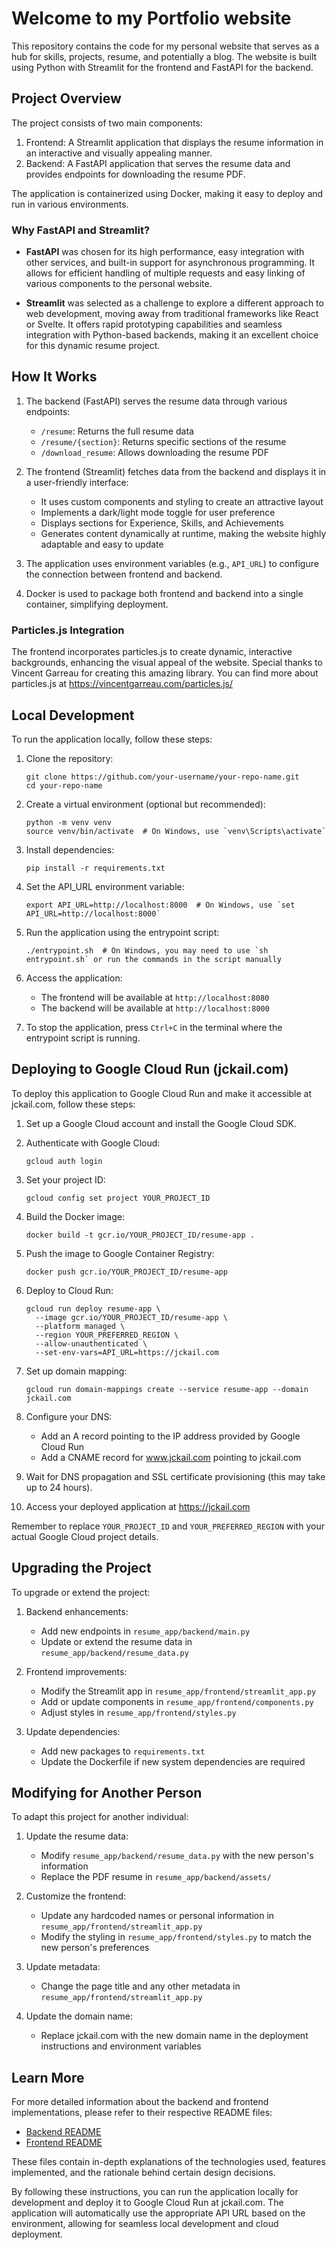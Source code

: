# Welcome to my Portfolio website

This repository contains the code for my personal website that serves as a hub for skills, projects, resume, and potentially a blog. The website is built using Python with Streamlit for the frontend and FastAPI for the backend.

## Project Overview

The project consists of two main components:

1. Frontend: A Streamlit application that displays the resume information in an interactive and visually appealing manner.
2. Backend: A FastAPI application that serves the resume data and provides endpoints for downloading the resume PDF.

The application is containerized using Docker, making it easy to deploy and run in various environments.

### Why FastAPI and Streamlit?

- **FastAPI** was chosen for its high performance, easy integration with other services, and built-in support for asynchronous programming. It allows for efficient handling of multiple requests and easy linking of various components to the personal website.

- **Streamlit** was selected as a challenge to explore a different approach to web development, moving away from traditional frameworks like React or Svelte. It offers rapid prototyping capabilities and seamless integration with Python-based backends, making it an excellent choice for this dynamic resume project.

## How It Works

1. The backend (FastAPI) serves the resume data through various endpoints:
   - `/resume`: Returns the full resume data
   - `/resume/{section}`: Returns specific sections of the resume
   - `/download_resume`: Allows downloading the resume PDF

2. The frontend (Streamlit) fetches data from the backend and displays it in a user-friendly interface:
   - It uses custom components and styling to create an attractive layout
   - Implements a dark/light mode toggle for user preference
   - Displays sections for Experience, Skills, and Achievements
   - Generates content dynamically at runtime, making the website highly adaptable and easy to update

3. The application uses environment variables (e.g., `API_URL`) to configure the connection between frontend and backend.

4. Docker is used to package both frontend and backend into a single container, simplifying deployment.

### Particles.js Integration

The frontend incorporates particles.js to create dynamic, interactive backgrounds, enhancing the visual appeal of the website. Special thanks to Vincent Garreau for creating this amazing library. You can find more about particles.js at https://vincentgarreau.com/particles.js/

## Local Development

To run the application locally, follow these steps:

1. Clone the repository:
   ```
   git clone https://github.com/your-username/your-repo-name.git
   cd your-repo-name
   ```

2. Create a virtual environment (optional but recommended):
   ```
   python -m venv venv
   source venv/bin/activate  # On Windows, use `venv\Scripts\activate`
   ```

3. Install dependencies:
   ```
   pip install -r requirements.txt
   ```

4. Set the API_URL environment variable:
   ```
   export API_URL=http://localhost:8000  # On Windows, use `set API_URL=http://localhost:8000`
   ```

5. Run the application using the entrypoint script:
   ```
   ./entrypoint.sh  # On Windows, you may need to use `sh entrypoint.sh` or run the commands in the script manually
   ```

6. Access the application:
   - The frontend will be available at `http://localhost:8080`
   - The backend will be available at `http://localhost:8000`

7. To stop the application, press `Ctrl+C` in the terminal where the entrypoint script is running.

## Deploying to Google Cloud Run (jckail.com)

To deploy this application to Google Cloud Run and make it accessible at jckail.com, follow these steps:

1. Set up a Google Cloud account and install the Google Cloud SDK.

2. Authenticate with Google Cloud:
   ```
   gcloud auth login
   ```

3. Set your project ID:
   ```
   gcloud config set project YOUR_PROJECT_ID
   ```

4. Build the Docker image:
   ```
   docker build -t gcr.io/YOUR_PROJECT_ID/resume-app .
   ```

5. Push the image to Google Container Registry:
   ```
   docker push gcr.io/YOUR_PROJECT_ID/resume-app
   ```

6. Deploy to Cloud Run:
   ```
   gcloud run deploy resume-app \
     --image gcr.io/YOUR_PROJECT_ID/resume-app \
     --platform managed \
     --region YOUR_PREFERRED_REGION \
     --allow-unauthenticated \
     --set-env-vars=API_URL=https://jckail.com
   ```

7. Set up domain mapping:
   ```
   gcloud run domain-mappings create --service resume-app --domain jckail.com
   ```

8. Configure your DNS:
   - Add an A record pointing to the IP address provided by Google Cloud Run
   - Add a CNAME record for www.jckail.com pointing to jckail.com

9. Wait for DNS propagation and SSL certificate provisioning (this may take up to 24 hours).

10. Access your deployed application at https://jckail.com

Remember to replace `YOUR_PROJECT_ID` and `YOUR_PREFERRED_REGION` with your actual Google Cloud project details.

## Upgrading the Project

To upgrade or extend the project:

1. Backend enhancements:
   - Add new endpoints in `resume_app/backend/main.py`
   - Update or extend the resume data in `resume_app/backend/resume_data.py`

2. Frontend improvements:
   - Modify the Streamlit app in `resume_app/frontend/streamlit_app.py`
   - Add or update components in `resume_app/frontend/components.py`
   - Adjust styles in `resume_app/frontend/styles.py`

3. Update dependencies:
   - Add new packages to `requirements.txt`
   - Update the Dockerfile if new system dependencies are required

## Modifying for Another Person

To adapt this project for another individual:

1. Update the resume data:
   - Modify `resume_app/backend/resume_data.py` with the new person's information
   - Replace the PDF resume in `resume_app/backend/assets/`

2. Customize the frontend:
   - Update any hardcoded names or personal information in `resume_app/frontend/streamlit_app.py`
   - Modify the styling in `resume_app/frontend/styles.py` to match the new person's preferences

3. Update metadata:
   - Change the page title and any other metadata in `resume_app/frontend/streamlit_app.py`

4. Update the domain name:
   - Replace jckail.com with the new domain name in the deployment instructions and environment variables

## Learn More

For more detailed information about the backend and frontend implementations, please refer to their respective README files:

- [Backend README](resume_app/backend/README.md)
- [Frontend README](resume_app/frontend/README.md)

These files contain in-depth explanations of the technologies used, features implemented, and the rationale behind certain design decisions.

By following these instructions, you can run the application locally for development and deploy it to Google Cloud Run at jckail.com. The application will automatically use the appropriate API URL based on the environment, allowing for seamless local development and cloud deployment.